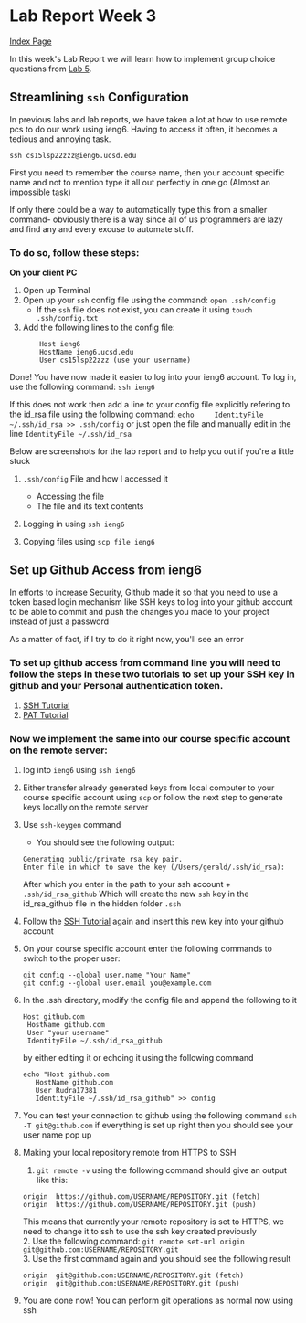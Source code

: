 # Lab Report Week 3

[Index Page](https://rudra17381.github.io/cse15l-lab-reports/index.html)

In this week's Lab Report we will learn how to implement group choice questions from [Lab 5](https://docs.google.com/document/d/1NQ17hecUPFKeoFyrEvK9DBlCS1JkDbMW6Ygrf_CJJJU/edit).

## Streamlining ```ssh``` Configuration

In previous labs and lab reports, we have taken a lot at how to use remote pcs to do our work using ieng6. Having to access it often, it becomes a tedious and annoying task.

```ssh cs15lsp22zzz@ieng6.ucsd.edu```

First you need to remember the course name, then your account specific name and not to mention type it all out perfectly in one go (Almost an impossible task) 

If only there could be a way to automatically type this from a smaller command- obviously there is a way since all of us programmers are lazy and find any and every excuse to automate stuff.

### To do so, follow these steps:
**On your client PC**
1. Open up Terminal
2. Open up your ```ssh``` config file using the command: ```open .ssh/config```
    * If the ```ssh``` file does not exist, you can create it using ```touch .ssh/config.txt```
3. Add the following lines to the config file:
    ```
        Host ieng6
        HostName ieng6.ucsd.edu
        User cs15lsp22zzz (use your username)
      ```

Done! You have now made it easier to log into your ieng6 account. To log in, use the following command: 
```ssh ieng6```

If this does not work then add a line to your config file explicitly refering to the id_rsa file using the following command:
```echo     IdentityFile ~/.ssh/id_rsa >> .ssh/config``` or just open the file and manually edit in the line ```IdentityFile ~/.ssh/id_rsa```

Below are screenshots for the lab report and to help you out if you're a little stuck
1. ```.ssh/config``` File and how I accessed it
    * Accessing the file
    * The file and its text contents

2. Logging in using ```ssh ieng6```

3. Copying files using ```scp file ieng6```

## Set up Github Access from ieng6

In efforts to increase Security, Github made it so that you need to use a token based login mechanism like SSH keys to log into your github account to be able to commit and push the changes you made to your project instead of just a password

As a matter of fact, if I try to do it right now, you'll see an error

### To set up github access from command line you will need to follow the steps in these two tutorials to set up your SSH key in github and your Personal authentication token. 
1. [SSH Tutorial](https://docs.github.com/en/authentication/connecting-to-github-with-ssh/adding-a-new-ssh-key-to-your-github-account)
2. [PAT Tutorial](https://docs.github.com/en/authentication/keeping-your-account-and-data-secure/creating-a-personal-access-token)

### Now we implement the same into our course specific account on the remote server:
1. log into ```ieng6``` using ```ssh ieng6```
2. Either transfer already generated keys from local computer to your course specific account using ```scp``` or follow the next step to generate keys locally on the remote server
3. Use ```ssh-keygen``` command
    * You should see the following output:
    ```
    Generating public/private rsa key pair.
    Enter file in which to save the key (/Users/gerald/.ssh/id_rsa):
    ```
    After which you enter in the path to your ssh account + ```.ssh/id_rsa_github```
    Which will create the new ```ssh``` key in the id_rsa_github file in the hidden folder ```.ssh```
4. Follow the [SSH Tutorial](https://docs.github.com/en/authentication/connecting-to-github-with-ssh/adding-a-new-ssh-key-to-your-github-account) again and insert this new key into your github account
5. On your course specific account enter the following commands to switch to the proper user:
    ```
    git config --global user.name "Your Name"
    git config --global user.email you@example.com
    ```
6. In the .ssh directory, modify the config file and append the following to it
    ```
    Host github.com
     HostName github.com
     User "your username"
     IdentityFile ~/.ssh/id_rsa_github
    ```
    by either editing it or echoing it using the following command
    ```
    echo "Host github.com
       HostName github.com
       User Rudra17381
       IdentityFile ~/.ssh/id_rsa_github" >> config 
    ```
8. You can test your connection to github using the following command ```ssh -T git@github.com``` if everything is set up right then you should see your user name pop up

9. Making your local repository remote from HTTPS to SSH
    1. ```git remote -v``` using the following  command should give an output like this:
    ```
    origin  https://github.com/USERNAME/REPOSITORY.git (fetch)       
    origin  https://github.com/USERNAME/REPOSITORY.git (push)
    ```
     This means that currently your remote repository is set to HTTPS, we need to change it to ssh to use the ssh key created previously  
    2. Use the following command: ```git remote set-url origin git@github.com:USERNAME/REPOSITORY.git```  
    3. Use the first command again and you should see the following result
    ```
    origin  git@github.com:USERNAME/REPOSITORY.git (fetch)
    origin  git@github.com:USERNAME/REPOSITORY.git (push)
    ```

10. You are done now! You can perform git operations as normal now using ssh

